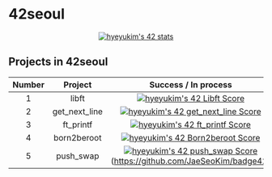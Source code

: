 # 42seoul
<div align="center">
 
[![hyeyukim's 42 stats](https://badge42.vercel.app/api/v2/cl6er3fm6004409ldo5uq1wtm/stats?cursusId=21&coalitionId=87)](https://github.com/JaeSeoKim/badge42)
 
</div>

## Projects in 42seoul

<div align="center">
 
| Number | Project | Success / In process | link |
|:----------:|:-------------------------:|:--------------------:|:----------:|
| 1 | libft | [![hyeyukim's 42 Libft Score](https://badge42.vercel.app/api/v2/cl6er3fm6004409ldo5uq1wtm/project/2645016)](https://github.com/JaeSeoKim/badge42) | [42libft](https://github.com/hey-uu/42libft) |
| 2 | get_next_line | [![hyeyukim's 42 get_next_line Score](https://badge42.vercel.app/api/v2/cl6er3fm6004409ldo5uq1wtm/project/2693936)](https://github.com/JaeSeoKim/badge42) | [42get_next_line_final](https://github.com/hey-uu/42get_next_line_final) |
| 3 | ft_printf |[![hyeyukim's 42 ft_printf Score](https://badge42.vercel.app/api/v2/cl6er3fm6004409ldo5uq1wtm/project/2701280)](https://github.com/JaeSeoKim/badge42) | [42ft_printf](https://github.com/hey-uu/42ft_printf) |
| 4 | born2beroot | [![hyeyukim's 42 Born2beroot Score](https://badge42.vercel.app/api/v2/cl6er3fm6004409ldo5uq1wtm/project/2698050)](https://github.com/JaeSeoKim/badge42) | |
| 5 | push_swap | [![hyeyukim's 42 push_swap Score](https://badge42.vercel.app/api/v2/cl6er3fm6004409ldo5uq1wtm/project/2816830)](https://github.com/JaeSeoKim/badge42)(https://github.com/JaeSeoKim/badge42) | |

</div>
